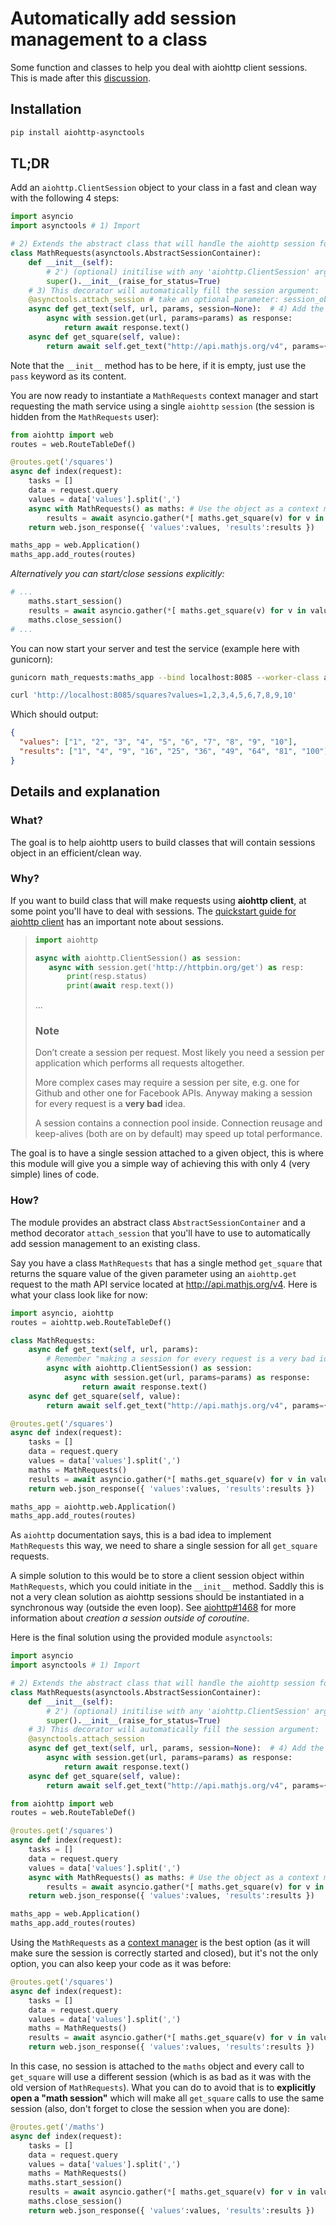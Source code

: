# Automatically add session management to a class
Some function and classes to help you deal with aiohttp client sessions. This is made after this [discussion](https://github.com/aio-libs/aiohttp/pull/1468).

## Installation

```bash
pip install aiohttp-asynctools
```

## TL;DR

Add an `aiohttp.ClientSession` object to your class in a fast and clean way with the following 4 steps:
```python
import asyncio
import asynctools # 1) Import

# 2) Extends the abstract class that will handle the aiohttp session for you:
class MathRequests(asynctools.AbstractSessionContainer):
    def __init__(self):
        # 2') (optional) initilise with any 'aiohttp.ClientSession' argument
        super().__init__(raise_for_status=True)
    # 3) This decorator will automatically fill the session argument:
    @asynctools.attach_session # take an optional parameter: session_object_name="<your_arg_name>"
    async def get_text(self, url, params, session=None):  # 4) Add the 'session' argument (or, if specified <your_arg_name>=None)
        async with session.get(url, params=params) as response:
            return await response.text()
    async def get_square(self, value):
        return await self.get_text("http://api.mathjs.org/v4", params={'expr' : '{}^2'.format(value)})
```
Note that the `__init__` method has to be here, if it is empty, just use the `pass` keyword as its content.

You are now ready to instantiate a `MathRequests` context manager and start requesting the math service using a single `aiohttp` `session` (the session is hidden from the `MathRequests` user):
```python
from aiohttp import web
routes = web.RouteTableDef()

@routes.get('/squares')
async def index(request):
    tasks = []
    data = request.query
    values = data['values'].split(',')
    async with MathRequests() as maths: # Use the object as a context manager (async with <context_manager> as <name>)
        results = await asyncio.gather(*[ maths.get_square(v) for v in values ])
    return web.json_response({ 'values':values, 'results':results })

maths_app = web.Application()
maths_app.add_routes(routes)
```

_Alternatively you can start/close sessions explicitly:_
```python
# ...
    maths.start_session()
    results = await asyncio.gather(*[ maths.get_square(v) for v in values ])
    maths.close_session()
# ...
```

You can now start your server and test the service (example here with gunicorn):
```bash
gunicorn math_requests:maths_app --bind localhost:8085 --worker-class aiohttp.GunicornWebWorker --reload
```
```bash
curl 'http://localhost:8085/squares?values=1,2,3,4,5,6,7,8,9,10'
```
Which should output:
```json
{
  "values": ["1", "2", "3", "4", "5", "6", "7", "8", "9", "10"],
  "results": ["1", "4", "9", "16", "25", "36", "49", "64", "81", "100"]
}
```

## Details and explanation

### What?

The goal is to help aiohttp users to build classes that will contain sessions object in an efficient/clean way.

### Why?

If you want to build class that will make requests using **aiohttp client**, at some point you'll have to deal with sessions.
The [quickstart guide for aiohttp client](https://aiohttp.readthedocs.io/en/stable/client_quickstart.html#make-a-request) has an important note about sessions.

>```python
>import aiohttp
>
>async with aiohttp.ClientSession() as session:
>    async with session.get('http://httpbin.org/get') as resp:
>        print(resp.status)
>        print(await resp.text())
>```
>
> ...
>
> ### Note
> Don’t create a session per request. Most likely you need a session per application which performs all requests altogether.
>
> More complex cases may require a session per site, e.g. one for Github and other one for Facebook APIs. Anyway making a session for every request is a **very bad** idea.
>
>A session contains a connection pool inside. Connection reusage and keep-alives (both are on by default) may speed up total performance.

The goal is to have a single session attached to a given object, this is where this module will give you a simple way of achieving this with only 4 (very simple) lines of code.

### How?

The module provides an abstract class `AbstractSessionContainer` and a method decorator `attach_session` that you'll have to use to automatically add session management to an existing class.

Say you have a class `MathRequests` that has a single method `get_square` that returns the square value of the given parameter using an `aiohttp.get` request to the math API service located at http://api.mathjs.org/v4. Here is what your class look like for now:

```python
import asyncio, aiohttp
routes = aiohttp.web.RouteTableDef()

class MathRequests:
    async def get_text(self, url, params):
        # Remember "making a session for every request is a very bad idea"
        async with aiohttp.ClientSession() as session:
            async with session.get(url, params=params) as response:
                return await response.text()
    async def get_square(self, value):
        return await self.get_text("http://api.mathjs.org/v4", params={'expr' : '{}^2'.format(value)})

@routes.get('/squares')
async def index(request):
    tasks = []
    data = request.query
    values = data['values'].split(',')
    maths = MathRequests()
    results = await asyncio.gather(*[ maths.get_square(v) for v in values ])
    return web.json_response({ 'values':values, 'results':results })

maths_app = aiohttp.web.Application()
maths_app.add_routes(routes)
```
As `aiohttp` documentation says, this is a bad idea to implement `MathRequests` this way, we need to share a single session for all `get_square` requests.

A simple solution to this would be to store a client session object within `MathRequests`, which you could initiate in the `__init__` method. Saddly this is not a very clean solution as aiohttp sessions should be instantiated in a synchronous way (outside the even loop). See [aiohttp#1468](https://github.com/aio-libs/aiohttp/pull/1468) for more information about _creation a session outside of coroutine_.

Here is the final solution using the provided module `asynctools`:
```python
import asyncio
import asynctools # 1) Import

# 2) Extends the abstract class that will handle the aiohttp session for you:
class MathRequests(asynctools.AbstractSessionContainer):
    def __init__(self):
        # 2') (optional) initilise with any 'aiohttp.ClientSession' argument
        super().__init__(raise_for_status=True)
    # 3) This decorator will automatically fill the session argument:
    @asynctools.attach_session
    async def get_text(self, url, params, session=None):  # 4) Add the 'session' argument
        async with session.get(url, params=params) as response:
            return await response.text()
    async def get_square(self, value):
        return await self.get_text("http://api.mathjs.org/v4", params={'expr' : '{}^2'.format(value)})

from aiohttp import web
routes = web.RouteTableDef()

@routes.get('/squares')
async def index(request):
    tasks = []
    data = request.query
    values = data['values'].split(',')
    async with MathRequests() as maths: # Use the object as a context manager (async with <context_manager> as <name>)
        results = await asyncio.gather(*[ maths.get_square(v) for v in values ])
    return web.json_response({ 'values':values, 'results':results })

maths_app = web.Application()
maths_app.add_routes(routes)
```

Using the `MathRequests` as a [context manager](https://docs.python.org/3/library/stdtypes.html#typecontextmanager) is the best option (as it will make sure the session is correctly started and closed), but it's not the only option, you can also keep your code as it was before:
```python
@routes.get('/squares')
async def index(request):
    tasks = []
    data = request.query
    values = data['values'].split(',')
    maths = MathRequests()
    results = await asyncio.gather(*[ maths.get_square(v) for v in values ])
    return web.json_response({ 'values':values, 'results':results })
```
In this case, no session is attached to the `maths` object and every call to `get_square` will use a different session (which is as bad as it was with the old version of `MathRequests`). What you can do to avoid that is to **explicitly open a "math session"** which will make all `get_square` calls to use the same session (also, don't forget to close the session when you are done):
```python
@routes.get('/maths')
async def index(request):
    tasks = []
    data = request.query
    values = data['values'].split(',')
    maths = MathRequests()
    maths.start_session()
    results = await asyncio.gather(*[ maths.get_square(v) for v in values ])
    maths.close_session()
    return web.json_response({ 'values':values, 'results':results })
```
